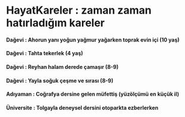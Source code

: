 # HayatKareler : zaman zaman hatırladığım kareler

#### Dağevi : Ahorun yanı yoğun yağmur yağarken toprak evin içi  (10 yaş)
#### Dağevi : Tahta tekerlek (4 yaş)
#### Dağevi : Reyhan halam derede çamaşır (8-9)

#### Dağevi : Yayla soğuk çeşme ve sırası (8-9)
#### Adıyaman : Coğrafya dersine gelen müfettiş (yüzölçümü en küçük il)
#### Üniversite : Tolgayla deneysel dersini otoparkta ezberlerken

